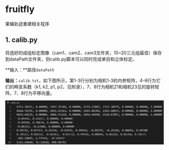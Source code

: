 # fruitfly
果蝇轨迹重建相关程序

## 1. calib.py

将选好的成组标定图像（cam1、cam2、cam3文件夹，10~20三元组最佳）保存到dataPath文件夹，则calib.py脚本可以同时完成单目和立体标定。

**输入：**路径`dataPath`

**输出：**`calib.txt`，如下图所示，第1-3行分别为相机1-3的内参矩阵，4-6行为它们的畸变系数（k1, k2, p1, p2，见附录），7、8行为相机21和相机23见的旋转矩阵，7、8行为平移向量。

![calib.txt输出](fig/calib_output.png)

